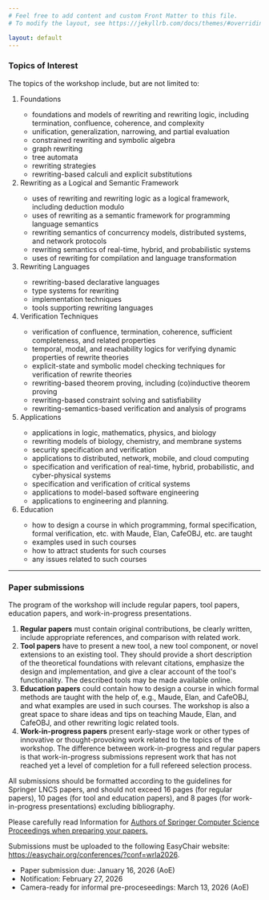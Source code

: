 ```yaml
---
# Feel free to add content and custom Front Matter to this file.
# To modify the layout, see https://jekyllrb.com/docs/themes/#overriding-theme-defaults

layout: default
---
```

<h3 id="workshop-scope">Topics of Interest</h3>
<p>The topics of the workshop include, but are not limited to:</p>
<ol>
<li>Foundations</li>
<ul>
<li>foundations and models of rewriting and rewriting logic, including termination, confluence, coherence, and complexity</li>
<li>unification, generalization, narrowing, and partial evaluation</li>
<li>constrained rewriting and symbolic algebra</li>
<li>graph rewriting</li>
<li>tree automata</li>
<li>rewriting strategies</li>
<li>rewriting-based calculi and explicit substitutions</li>
</ul>
<li>Rewriting as a Logical and Semantic Framework</li>
<ul>
<li>uses of rewriting and rewriting logic as a logical framework, including deduction modulo</li>
<li>uses of rewriting as a semantic framework for programming language semantics</li>
<li>rewriting semantics of concurrency models, distributed systems, and network protocols</li>
<li>rewriting semantics of real-time, hybrid, and probabilistic systems</li>
<li>uses of rewriting for compilation and language transformation</li>
</ul>
<li>Rewriting Languages</li>
<ul>
<li>rewriting-based declarative languages</li>
<li>type systems for rewriting</li>
<li>implementation techniques</li>
<li>tools supporting rewriting languages</li>
</ul>
<li>Verification Techniques</li>
<ul>
<li>verification of confluence, termination, coherence, sufficient completeness, and related properties</li>
<li>temporal, modal, and reachability logics for verifying dynamic properties of rewrite theories</li>
<li>explicit-state and symbolic model checking techniques for verification of rewrite theories</li>
<li>rewriting-based theorem proving, including (co)inductive theorem proving</li>
<li>rewriting-based constraint solving and satisfiability</li>
<li>rewriting-semantics-based verification and analysis of programs</li>
</ul>
<li>Applications</li>
<ul>
<li>applications in logic, mathematics, physics, and biology</li>
<li>rewriting models of biology, chemistry, and membrane systems</li>
<li>security specification and verification</li>
<li>applications to distributed, network, mobile, and cloud computing</li>
<li>specification and verification of real-time, hybrid, probabilistic, and cyber-physical systems</li>
<li>specification and verification of critical systems</li>
<li>applications to model-based software engineering</li>
<li>applications to engineering and planning.</li>
</ul>
<li>Education</li>
<ul>
<li>how to design a course in which programming, formal specification,
formal verification, etc. with Maude, Elan, CafeOBJ, etc. are taught</li>
<li>examples used in such courses</li>
<li>how to attract students for such courses</li>
<li>any issues related to such courses</li>
</ul>
</ol>

<hr>

<h3 id="paper-submission">Paper submissions</h3>
<p>The program of the workshop will include regular papers, tool papers, education papers, and
work-in-progress presentations. </p>


<ol> <li> <b>Regular papers</b> must contain original contributions,
be clearly written, include appropriate references, and comparison
with related work.  </li>

<li> <b>Tool papers</b> have to present a new tool, a new tool
component, or novel extensions to an existing tool. They should
provide a short description of the theoretical foundations with
relevant citations, emphasize the design and implementation, and give
a clear account of the tool's functionality. The described tools may
be made available online.  </li>

<li> <b>Education papers</b> could contain how to design a course in
which formal methods are taught with the help of, e.g., Maude, Elan,
and CafeOBJ, and what examples are used in such courses.  The workshop
is also a great space to share ideas and tips on teaching Maude, Elan,
and CafeOBJ, and other rewriting logic related tools. </li>

<li> <b>Work-in-progress papers</b> present early-stage work or other
types of innovative or thought-provoking work related to the topics of
the workshop. The difference between work-in-progress and regular
papers is that work-in-progress submissions represent work that has
not reached yet a level of completion for a full refereed selection
process.  </li> </ol>

<p>
All submissions should be formatted according to the guidelines for
Springer LNCS papers, and should not exceed 16 pages (for regular papers), 10 pages (for tool and education papers), 
and 8 pages (for work-in-progress presentations) excluding bibliography. 

Please carefully read Information for <a target="_blank" href="https://www.springer.com/gp/computer-science/lncs/conference-proceedings-guidelines">
Authors of Springer Computer Science Proceedings when preparing your papers.</a>
<!--
Note that the <a target="_blank" href="https://orcid.org/">ORCID</a> of each author should be included in your papers.
-->
Submissions must be uploaded to the following EasyChair website: 
<a href="https://easychair.org/conferences/?conf=wrla2026" target="_blank">https://easychair.org/conferences/?conf=wrla2026</a>.</p>
<ul>
<li>Paper submission due: January 16, 2026 (AoE)</li>
<li>Notification: February 27, 2026</li>
<li>Camera-ready for informal pre-proceseedings: March 13, 2026 (AoE)</li>
</ul>
